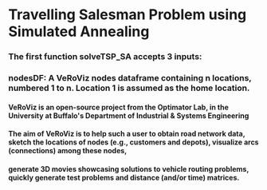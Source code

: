 # Travelling Salesman Problem using Simulated Annealing

### The first function solveTSP_SA accepts 3 inputs: 
### nodesDF: A VeRoViz nodes dataframe containing n locations, numbered 1 to n. Location 1 is assumed as the home location.
#### VeRoViz is an open-source project from the Optimator Lab, in the University at Buffalo's Department of Industrial & Systems Engineering
#### The aim of VeRoViz is to help such a user to obtain road network data, sketch the locations of nodes (e.g., customers and depots), visualize arcs (connections) among these nodes,
#### generate 3D movies showcasing solutions to vehicle routing problems, quickly generate test problems and distance (and/or time) matrices.
